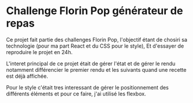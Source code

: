 # Challenge Florin Pop générateur de repas

Ce projet fait partie des challenges Florin Pop, l'objectif étant de chosiri sa technologie (pour ma part React et du CSS pour le style),
Et d'essayer de reproduire le projet en 24h.

L'interet principal de ce projet était de gérer l'état et de gérer le rendu notamment différencier le premier rendu et les suivants quand une recette est déjà
affichée.

Pour le style c'était tres interessant de gérer le positionnement des différents éléments et pour ce faire, j'ai utilisé les flexbox.